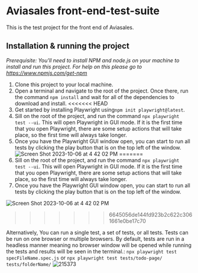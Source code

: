 # Aviasales front-end-test-suite

This is the test project for the front end of Aviasales.

## Installation & running the project

_Prerequisite: You'll need to install NPM and node.js on your machine to install and run this project. For help on this please go to https://www.npmjs.com/get-npm_

1. Clone this project to your local machine.
2. Open a terminal and navigate to the root of the project. Once there, run the command `npm install` and wait for all of the dependencies to download and install.
<<<<<<< HEAD
3. Get started by installing Playwright using`npm init playwright@latest`.
4. Sill on the root of the project, and run the command `npx playwright test --ui`. This will open Playwright in GUI mode. If it is the first time that you open Playwright, there are some setup actions that will take place, so the first time will always take longer.
5. Once you have the Playwright GUI window open, you can start to run all tests by clicking the play button that is on the top left of the window.
![Screen Shot 2023-10-06 at 4 42 02 PM](https://github.com/AndresP-XUP/zombiesAteMyNeighbors/assets/69915594/f691eb00-21b0-4848-9a32-d5da1bfad652)
=======
3. Sill on the root of the project, and run the command `npx playwright test --ui`. This will open Playwright in GUI mode. If it is the first time that you open Playwright, there are some setup actions that will take place, so the first time will always take longer.
4. Once you have the Playwright GUI window open, you can start to run all tests by clicking the play button that is on the top left of the window.

![Screen Shot 2023-10-06 at 4 42 02 PM](https://github.com/andycarson182/zombiesAteMyNeighbors/assets/25748942/65b8cff4-a5d1-407e-8747-e7db275a041c)
>>>>>>> 6645056de144fd923b2c622c3061661e0be17c70


Alternatively, You can run a single test, a set of tests, or all tests. Tests can be run on one browser or multiple browsers. By default, tests are run in a headless manner meaning no browser window will be opened while running the tests and results will be seen in the terminal.: `npx playwright test specFileName.spec.js` or `npx playwright test tests/todo-page/ tests/folderName/`
![215373](https://github.com/andycarson182/zombiesAteMyNeighbors/assets/25748942/d92ccb18-8070-4da9-806b-8d3e46860f8f)


